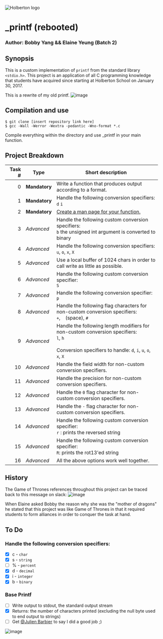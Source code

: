 <img src="https://www.holbertonschool.com/assets/holberton-logo-1cc451260ca3cd297def53f2250a9794810667c7ca7b5fa5879a569a457bf16f.png" alt="Holberton logo">

# _printf (rebooted)

### Author: Bobby Yang && Elaine Yeung (Batch 2)

## Synopsis
This is a custom implementation of `printf` from the standard library `<stdio.h>`. This project is an application of all C programming knowledge that students have acquired since starting at Holberton School on January 30, 2017.

This is a rewrite of my old printf.
![image](https://cloud.githubusercontent.com/assets/23224088/24168852/ea80a146-0e38-11e7-881c-97735fbb91c7.jpg)

## Compilation and use

```
$ git clone [insert repository link here]
$ gcc -Wall -Werror -Wextra -pedantic -Wno-format *.c
```
Compile everything within the directory and use _printf in your main function.

## Project Breakdown
| Task # | Type | Short description |
| ---: | --- | --- |
|0 | **Mandatory**     | Write a function that produces output according to a format. |
|1 | **Mandatory**     | Handle the following conversion specifiers: `d` `i` |
|2 | **Mandatory** | [Create a man page for your function.](./man_3_printf)
|3 | *Advanced* | Handle the following custom conversion specifiers: <br>`b` the unsigned int argument is converted to binary |
|4 | *Advanced* | Handle the following conversion specifiers: <br> `u`, `o`, `x`, `X`|
|5 | *Advanced* | Use a local buffer of 1024 chars in order to call write as little as possible.|
|6 | *Advanced* | Handle the following custom conversion specifier: <br>`S` |
|7 | *Advanced* | Handle the following conversion specifier: <br>`p`|
|8 | *Advanced* |Handle the following flag characters for non-custom conversion specifiers:<br>`+`, ` ` (space), `#` |
|9 | *Advanced* |Handle the following length modifiers for non-custom conversion specifiers:<br>`l`, `h`<br><br>Conversion specifiers to handle: `d`, `i`, `u`, `o`, `x`, `X` |
|10 | *Advanced* |Handle the field width for non-custom conversion specifiers. |
|11 | *Advanced* | Handle the precision for non-custom conversion specifiers. |
|12 | *Advanced* | Handle the `0` flag character for non-custom conversion specifiers.|
|13 | *Advanced* | Handle the `-` flag character for non-custom conversion specifiers.|
|14 | *Advanced* |Handle the following custom conversion specifier:<br>`r` : prints the reversed string |
|15 | *Advanced* |Handle the following custom conversion specifier:<br>`R`: prints the rot13'ed string |
|16 | *Advanced* |All the above options work well together. |

## History
The Game of Thrones references throughout this project can be traced back to this message on slack:
![image](https://cloud.githubusercontent.com/assets/23224088/24180640/43ada0a4-0e73-11e7-8ee3-95a78aa7da2f.png)

When Elaine asked Bobby the reason why she was the "mother of dragons" he stated that this project was like Game of Thrones in that it required students to form alliances in order to conquer the task at hand. 

## To Do
### Handle the following conversion specifiers:
- [x] c - `char`
- [x] s - `string`
- [ ] % - `percent`
- [x] d - `decimal`
- [x] i - `integer`
- [x] b - `binary`

### Base Printf
- [ ] Write output to stdout, the standard output stream
- [x] Returns: the number of characters printed (excluding the null byte used to end output to strings)
- [ ] Get [@Julien Barbier](https://github.com/jbarbier) to say I did a good job ;)

![image](https://cloud.githubusercontent.com/assets/23224088/24182203/55307342-0e7d-11e7-85cc-22c9189f8d13.jpg)
